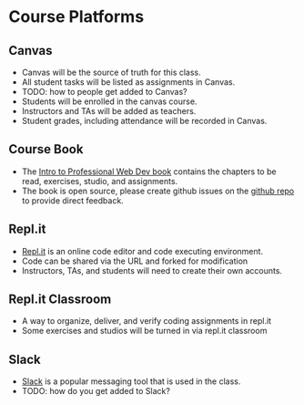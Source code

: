 # Course Platforms

## Canvas
* Canvas will be the source of truth for this class.
* All student tasks will be listed as assignments in Canvas.
* TODO: how to people get added to Canvas?
* Students will be enrolled in the canvas course.
* Instructors and TAs will be added as teachers.
* Student grades, including attendance will be recorded in Canvas.

## Course Book
* The [Intro to Professional Web Dev book](https://education.launchcode.org/intro-to-professional-web-dev/) contains the chapters to be read, exercises, studio, and assignments.
* The book is open source, please create github issues on the [github repo](https://github.com/LaunchCodeEducation/intro-to-professional-web-dev/issues) to provide direct feedback.

## Repl.it
* [Repl.it](https://repl.it/repls) is an online code editor and code executing environment.
* Code can be shared via the URL and forked for modification
* Instructors, TAs, and students will need to create their own accounts.

## Repl.it Classroom
* A way to organize, deliver, and verify coding assignments in repl.it
* Some exercises and studios will be turned in via repl.it classroom

## Slack
* [Slack](https://slack.com) is a popular messaging tool that is used in the class.
* TODO: how do you get added to Slack?